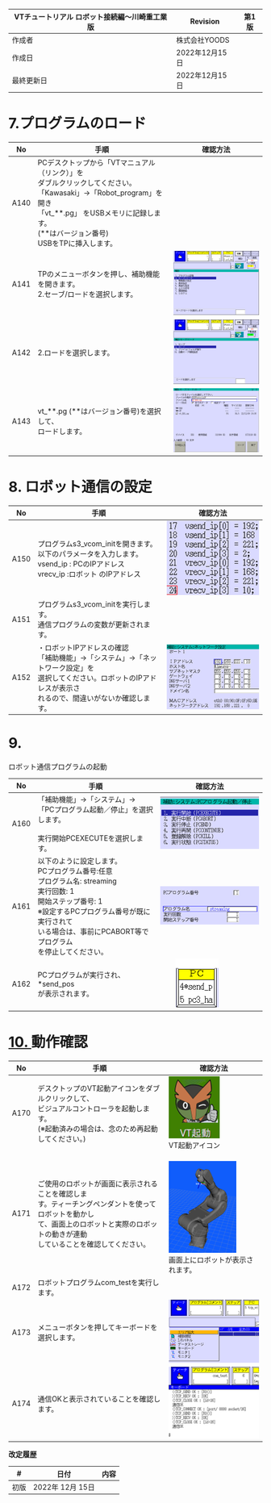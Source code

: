 | VTチュートリアル ロボット接続編〜川崎重工業版 | Revision       | 第1版 |
| --------------------------------------------- | -------------- | ----- |
| 作成者                                        | 株式会社YOODS  |       |
| 作成日                                        | 2022年12月15日 |       |
| 最終更新日                                    | 2022年12月15日 |       |

# 7.プログラムのロード

| No   | 手順                                                                                                                                                                                                                             | 確認方法                                                  |
| ---- | -------------------------------------------------------------------------------------------------------------------------------------------------------------------------------------------------------------------------------- | --------------------------------------------------------- |
| A140 | PCデスクトップから「VTマニュアル（リンク）」を<br />ダブルクリックしてください。 <br />「Kawasaki」→「Robot_program」を開き <br />「vt_**.pg」 をUSBメモリに記録します。 <br />(**はバージョン番号) <br />USBをTPに挿入します。 |                                                           |
| A141 | TPのメニューボタンを押し、補助機能を開きます。<br />2.セーブ/ロードを選択します。                                                                                                                                                | ![1724285318646](image/tutorial_KAWASAKI/1724285318646.png) |
| A142 | 2.ロードを選択します。                                                                                                                                                                                                           | ![1724285322370](image/tutorial_KAWASAKI/1724285322370.png) |
| A143 | vt_**.pg (**はバージョン番号)を選択して、<br />ロードします。                                                                                                                                                                    | ![1724285326507](image/tutorial_KAWASAKI/1724285326507.png) |

# 8.  ロボット通信の設定

| No   | 手順                                                                                                                                                                             | 確認方法                                                  |
| ---- | -------------------------------------------------------------------------------------------------------------------------------------------------------------------------------- | --------------------------------------------------------- |
| A150 | プログラムs3_vcom_initを開きます。<br />以下のパラメータを入力します。 <br />vsend_ip : PCのIPアドレス <br />vrecv_ip :ロボット のIPアドレス                                     | ![1724285439872](image/tutorial_KAWASAKI/1724285439872.png) |
| A151 | プログラムs3_vcom_initを実行します。<br />通信プログラムの変数が更新されます。                                                                                                   |                                                           |
| A152 | ・ロボットIPアドレスの確認<br />「補助機能」→「システム」→「ネットワーク設定」を<br />選択してください。ロボットのIPアドレスが表示さ<br />れるので、間違いがないか確認します。 | ![1724285442973](image/tutorial_KAWASAKI/1724285442973.png) |

# 9.

ロボット通信プログラムの起動

| No   | 手順                                                                                                                                                                                                                                                  | 確認方法                                                                                                                                                        |
| ---- | ----------------------------------------------------------------------------------------------------------------------------------------------------------------------------------------------------------------------------------------------------- | --------------------------------------------------------------------------------------------------------------------------------------------------------------- |
| A160 | 「補助機能」→「システム」→<br />「PCプログラム起動／停止」を選択します。 <br /><br />  実行開始PCEXECUTEを選択します。                                                                                                                              | ![1724285543177](image/tutorial_KAWASAKI/1724285543177.png)                                                                                                       |
| A161 | 以下のように設定します。<br />PCプログラム番号:任意 <br />プログラム名: streaming <br />実行回数: 1 <br />開始ステップ番号: 1 <br />※設定するPCプログラム番号が既に実行されて<br />いる場合は、事前にPCABORT等でプログラム<br />を停止してください。 | ![1724285546211](image/tutorial_KAWASAKI/1724285546211.png)                                                                                                       |
| A162 | PCプログラムが実行され、<br />*send_pos <br />が表示されます。                                                                                                                                                                                        |         ![1724285594144](image/tutorial_KAWASAKI/1724285594144.png)    |

# [10. ]()動作確認

| No   | 手順                                                                                                                                                                                                 | 確認方法                                                                                                                                                                                  |
| ---- | ---------------------------------------------------------------------------------------------------------------------------------------------------------------------------------------------------- | ----------------------------------------------------------------------------------------------------------------------------------------------------------------------------------------- |
| A170 | デスクトップのVT起動アイコンをダブルクリックして、<br />ビジュアルコントローラを起動します。 <br />(※起動済みの場合は、念のため再起動 <br />してください。)                                         | ![1724285663432](image/tutorial_KAWASAKI/1724285663432.png)<br />VT起動アイコン                                                                                                             |
| A171 | ご使用のロボットが画面に表示されることを確認しま<br />す。ティーチングペンダントを使ってロボットを動かし<br />て、画面上のロボットと実際のロボットの動きが連動<br />していることを確認してください。 | <br />![1724285724810](image/tutorial_KAWASAKI/1724285724810.png)<br />画面上にロボットが表示されます。 |
| A172 | ロボットプログラムcom_testを実行します。                                                                                                                                                             |                                                                                                                                                                                           |
| A173 | メニューボタンを押してキーボードを選択します。                                                                                                                                                       | ![1724285736850](image/tutorial_KAWASAKI/1724285736850.png)                                             |
| A174 | 通信OKと表示されていることを確認します。                                                                                                                                                             | ![1724285748879](image/tutorial_KAWASAKI/1724285748879.png)                                                                                                                                 |

**改定履歴**

| #    | 日付             | 内容 |
| ---- | ---------------- | ---- |
| 初版 | 2022年 12月 15日 |      |
